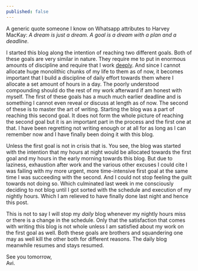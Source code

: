 ```yaml
---
published: false
---
```

A generic quote someone I know on Whatsapp attributes to Harvey MacKay: _A dream is just a dream. A goal is a dream with a plan and a deadline_.

I started this blog along the intention of reaching two different goals. Both of these goals are very similar in nature. They require me to put in enormous amounts of discipline and require that I work [deeply](http://www.contemplify.com/2017/10/24/041-cal-newport-on-kindling-an-examined-life-through-deep-work-author-of-deep-work/ "Contemplify episode with Cal Newport"). And since I cannot allocate huge monolithic chunks of my life to them as of now, it becomes important that I build a discipline of daily effort towards them where I allocate a set amount of hours in a day. The poorly understood compounding should do the rest of my work afterward if am honest with myself. The first of these goals has a much much earlier deadline and is something I cannot even reveal or discuss at length as of now. The second of these is to master the art of writing. Starting the blog was a part of reaching this second goal. It does not form the whole picture of reaching the second goal but it is an important part in the process and the first one at that. I have been regretting not writing enough or at all for as long as I can remember now and I have finally been doing it with this blog. 

Unless the first goal is not in crisis that is. You see, the blog was started with the intention that my hours at night would be allocated towards the first goal and my hours in the early morning towards this blog. But due to laziness, exhaustion after work and the various other excuses I could cite I was failing with my more urgent, more time-intensive first goal at the same time I was succeeding with the second. And I could not stop feeling the guilt towards not doing so. Which culminated last week in me consciously deciding to not blog until I got sorted with the schedule and execution of my nightly hours. Which I am relieved to have finally done last night and hence this post.

This is not to say I will stop my _daily_ blog whenever my nightly hours miss or there is a change in the schedule. Only that the satisfaction that comes with writing this blog is not whole unless I am satisfied about my work on the first goal as well. Both these goals are brothers and squandering one may as well kill the other both for different reasons. The daily blog meanwhile resumes and stays resumed. 

See you tomorrow,  
Avi.